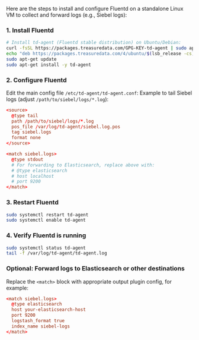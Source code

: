 Here are the steps to install and configure Fluentd on a standalone Linux VM to collect and forward logs (e.g., Siebel logs):
### 1. **Install Fluentd**
```bash
# Install td-agent (Fluentd stable distribution) on Ubuntu/Debian:
curl -fsSL https://packages.treasuredata.com/GPG-KEY-td-agent | sudo apt-key add -
echo "deb https://packages.treasuredata.com/4/ubuntu/$(lsb_release -cs)/ $(lsb_release -cs) contrib" | sudo tee /etc/apt/sources.list.d/treasure-data.list
sudo apt-get update
sudo apt-get install -y td-agent
```
### 2. **Configure Fluentd**
Edit the main config file `/etc/td-agent/td-agent.conf`:
Example to tail Siebel logs (adjust `/path/to/siebel/logs/*.log`):

```conf
<source>
  @type tail
  path /path/to/siebel/logs/*.log
  pos_file /var/log/td-agent/siebel.log.pos
  tag siebel.logs
  format none
</source>

<match siebel.logs>
  @type stdout
  # For forwarding to Elasticsearch, replace above with:
  # @type elasticsearch
  # host localhost
  # port 9200
</match>
```
### 3. **Restart Fluentd**
```bash
sudo systemctl restart td-agent
sudo systemctl enable td-agent
```
### 4. **Verify Fluentd is running**
```bash
sudo systemctl status td-agent
tail -f /var/log/td-agent/td-agent.log
```

### Optional: Forward logs to Elasticsearch or other destinations

Replace the `<match>` block with appropriate output plugin config, for example:

```conf
<match siebel.logs>
  @type elasticsearch
  host your-elasticsearch-host
  port 9200
  logstash_format true
  index_name siebel-logs
</match>
```
